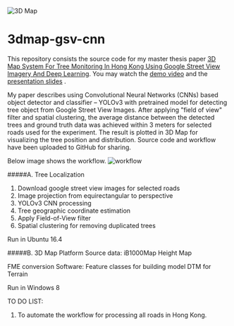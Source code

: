 ![3D Map](https://raw.githubusercontent.com/webtrackerxy/3dmap-gsv-cnn/master/img/map.png?token=AQQ3OJVXVOUIYP4T7AHZC4C7I4SAE)

# 3dmap-gsv-cnn

This repository consists the source code for my master thesis paper [3D Map System For Tree Monitoring In Hong Kong Using Google Street View Imagery And Deep Learning](https://www.isprs-ann-photogramm-remote-sens-spatial-inf-sci.net/V-3-2020/765/2020/). You may watch the [demo video](https://www.youtube.com/watch?v=_mwtc2FmyUw) and the [presentation slides](https://github.com/webtrackerxy/3dmap-gsv-cnn/blob/master/docs/Project%20present.pdf) .

My paper describes using Convolutional Neural Networks (CNNs) based object detector and classifier – YOLOv3 with pretrained model for detecting tree object from Google Street View Images. After applying "field of view" filter and spatial clustering, the average distance between the detected trees and ground truth data was achieved within 3 meters for selected roads used for the experiment. The result is plotted in 3D Map for visualizing the tree position and distribution. Source code and workflow have been uploaded to GitHub for sharing.


Below image shows the workflow.
 ![workflow](https://raw.githubusercontent.com/webtrackerxy/3dmap-gsv-cnn/master/img/workflow.png?token=AQQ3OJWUSW6ZD3JH7JTTJR27I4ROA)

#####A. Tree Localization
1.  Download google street view images for selected roads
2. Image projection from equirectangular to perspective
3. YOLOv3 CNN processing
4. Tree geographic coordinate estimation
5. Apply Field-of-View filter
6. Spatial clustering for removing duplicated trees


Run in Ubuntu 16.4 

#####B. 3D Map Platform
Source data: 
iB1000Map 
Height Map

FME conversion Software:
Feature classes for building model
DTM for Terrain

Run in Windows 8

TO DO LIST:
1. To automate the workflow for processing all roads in Hong Kong.
